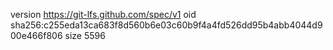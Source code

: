 version https://git-lfs.github.com/spec/v1
oid sha256:c255eda13ca683f8d560b6e03c60b9f4a4fd526dd95b4abb4044d900e466f806
size 5596
